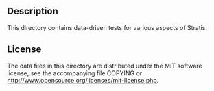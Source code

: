 Description
------------

This directory contains data-driven tests for various aspects of Stratis.

License
--------

The data files in this directory are distributed under the MIT software
license, see the accompanying file COPYING or
http://www.opensource.org/licenses/mit-license.php.

